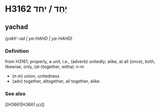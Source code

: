 # H3162 יַחַד / יחד

## yachad

_(yakh'-ad | ya-HAHD | ya-HAHD)_

### Definition

from H3161; properly, a unit, i.e., (adverb) unitedly; alike, at all (once), both, likewise, only, (al-)together, withal; n-m

- (n m) union, unitedness
- (adv) together, altogether, all together, alike

### See also

[[H3661|H3661 כנן]]
